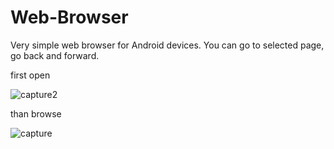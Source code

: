 # Web-Browser

Very simple web browser for Android devices. You can go to selected page, go back and forward.

first open

![capture2](https://user-images.githubusercontent.com/25400249/50976837-3d527a00-14f1-11e9-997d-2071bee86d20.PNG)

than browse

![capture](https://user-images.githubusercontent.com/25400249/50976585-a7b6ea80-14f0-11e9-871b-011d2b0fae24.PNG)
